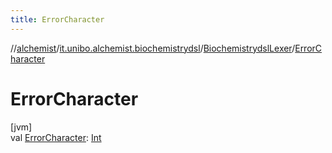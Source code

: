 ```yaml
---
title: ErrorCharacter
---
```

//[alchemist](../../../index.html)/[it.unibo.alchemist.biochemistrydsl](../index.html)/[BiochemistrydslLexer](index.html)/[ErrorCharacter](-error-character.html)



# ErrorCharacter



[jvm]\
val [ErrorCharacter](-error-character.html): [Int](https://kotlinlang.org/api/latest/jvm/stdlib/kotlin/-int/index.html)




